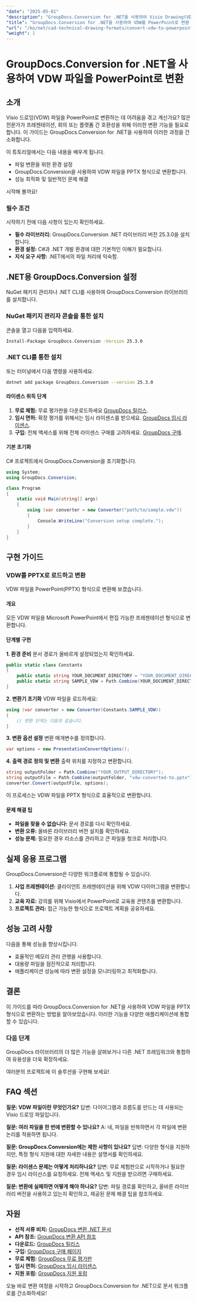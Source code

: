 ```yaml
---
"date": "2025-05-01"
"description": "GroupDocs.Conversion for .NET을 사용하여 Visio Drawing(VDW) 파일을 PowerPoint 프레젠테이션으로 쉽게 변환하는 방법을 알아보고, 호환성을 보장하고 프레젠테이션 품질을 향상시켜 보세요."
"title": "GroupDocs.Conversion for .NET을 사용하여 VDW를 PowerPoint로 변환 - CAD 및 기술 도면 형식"
"url": "/ko/net/cad-technical-drawing-formats/convert-vdw-to-powerpoint-groupdocs-net/"
"weight": 1
---
```


# GroupDocs.Conversion for .NET을 사용하여 VDW 파일을 PowerPoint로 변환

## 소개
Visio 드로잉(VDW) 파일을 PowerPoint로 변환하는 데 어려움을 겪고 계신가요? 많은 전문가가 프레젠테이션, 회의 또는 플랫폼 간 호환성을 위해 이러한 변환 기능을 필요로 합니다. 이 가이드는 GroupDocs.Conversion for .NET을 사용하여 이러한 과정을 간소화합니다.

이 튜토리얼에서는 다음 내용을 배우게 됩니다.
- 파일 변환을 위한 환경 설정
- GroupDocs.Conversion을 사용하여 VDW 파일을 PPTX 형식으로 변환합니다.
- 성능 최적화 및 일반적인 문제 해결

시작해 볼까요!

### 필수 조건
시작하기 전에 다음 사항이 있는지 확인하세요.
- **필수 라이브러리:** GroupDocs.Conversion .NET 라이브러리 버전 25.3.0을 설치합니다.
- **환경 설정:** C#과 .NET 개발 환경에 대한 기본적인 이해가 필요합니다.
- **지식 요구 사항:** .NET에서의 파일 처리에 익숙함.

## .NET용 GroupDocs.Conversion 설정
NuGet 패키지 관리자나 .NET CLI를 사용하여 GroupDocs.Conversion 라이브러리를 설치합니다.

### NuGet 패키지 관리자 콘솔을 통한 설치
콘솔을 열고 다음을 입력하세요.
```bash
Install-Package GroupDocs.Conversion -Version 25.3.0
```

### .NET CLI를 통한 설치
또는 터미널에서 다음 명령을 사용하세요.
```bash
dotnet add package GroupDocs.Conversion --version 25.3.0
```

#### 라이센스 취득 단계
1. **무료 체험:** 무료 평가판을 다운로드하세요 [GroupDocs 릴리스](https://releases.groupdocs.com/conversion/net/).
2. **임시 면허:** 확장 평가를 위해서는 임시 라이센스를 받으세요. [GroupDocs 임시 라이센스](https://purchase.groupdocs.com/temporary-license/).
3. **구입:** 전체 액세스를 위해 전체 라이센스 구매를 고려하세요. [GroupDocs 구매](https://purchase.groupdocs.com/buy).

#### 기본 초기화
C# 프로젝트에서 GroupDocs.Conversion을 초기화합니다.
```csharp
using System;
using GroupDocs.Conversion;

class Program
{
    static void Main(string[] args)
    {
        using (var converter = new Converter("path/to/sample.vdw"))
        {
            Console.WriteLine("Conversion setup complete.");
        }
    }
}
```

## 구현 가이드
### VDW를 PPTX로 로드하고 변환
VDW 파일을 PowerPoint(PPTX) 형식으로 변환해 보겠습니다.

#### 개요
모든 VDW 파일을 Microsoft PowerPoint에서 편집 가능한 프레젠테이션 형식으로 변환합니다.

#### 단계별 구현
**1. 환경 준비**
문서 경로가 올바르게 설정되었는지 확인하세요.
```csharp
public static class Constants
{
    public static string YOUR_DOCUMENT_DIRECTORY = "YOUR_DOCUMENT_DIRECTORY";
    public static string SAMPLE_VDW = Path.Combine(YOUR_DOCUMENT_DIRECTORY, "sample.vdw");
}
```
**2. 변환기 초기화**
VDW 파일을 로드하세요:
```csharp
using (var converter = new Converter(Constants.SAMPLE_VDW))
{
    // 변환 단계는 다음과 같습니다.
}
```
**3. 변환 옵션 설정**
변환 매개변수를 정의합니다.
```csharp
var options = new PresentationConvertOptions();
```
**4. 출력 경로 정의 및 변환**
출력 위치를 지정하고 변환합니다.
```csharp
string outputFolder = Path.Combine("YOUR_OUTPUT_DIRECTORY");
string outputFile = Path.Combine(outputFolder, "vdw-converted-to.pptx");
converter.Convert(outputFile, options);
```
이 프로세스는 VDW 파일을 PPTX 형식으로 효율적으로 변환합니다.

#### 문제 해결 팁
- **파일을 찾을 수 없습니다:** 문서 경로를 다시 확인하세요.
- **변환 오류:** 올바른 라이브러리 버전 설치를 확인하세요.
- **성능 문제:** 필요한 경우 리소스를 관리하고 큰 파일을 청크로 처리합니다.

## 실제 응용 프로그램
GroupDocs.Conversion은 다양한 워크플로에 통합될 수 있습니다.
1. **사업 프레젠테이션:** 클라이언트 프레젠테이션을 위해 VDW 다이어그램을 변환합니다.
2. **교육 자료:** 강의를 위해 Visio에서 PowerPoint로 교육용 콘텐츠를 변환합니다.
3. **프로젝트 관리:** 접근 가능한 형식으로 프로젝트 계획을 공유하세요.

## 성능 고려 사항
다음을 통해 성능을 향상시킵니다.
- 효율적인 메모리 관리 관행을 사용합니다.
- 대용량 파일을 점진적으로 처리합니다.
- 애플리케이션 성능에 따라 변환 설정을 모니터링하고 최적화합니다.

## 결론
이 가이드를 따라 GroupDocs.Conversion for .NET을 사용하여 VDW 파일을 PPTX 형식으로 변환하는 방법을 알아보았습니다. 이러한 기능을 다양한 애플리케이션에 통합할 수 있습니다.

### 다음 단계
GroupDocs 라이브러리의 더 많은 기능을 살펴보거나 다른 .NET 프레임워크와 통합하여 유용성을 더욱 확장하세요.

여러분의 프로젝트에 이 솔루션을 구현해 보세요!

## FAQ 섹션
**질문: VDW 파일이란 무엇인가요?**
답변: 다이어그램과 흐름도를 만드는 데 사용되는 Visio 드로잉 파일입니다.

**질문: 여러 파일을 한 번에 변환할 수 있나요?**
A: 네, 파일을 반복하면서 각 파일에 변환 논리를 적용하면 됩니다.

**질문: GroupDocs.Conversion에는 제한 사항이 있나요?**
답변: 다양한 형식을 지원하지만, 특정 형식 지원에 대한 자세한 내용은 설명서를 확인하세요.

**질문: 라이센스 문제는 어떻게 처리하나요?**
답변: 무료 체험판으로 시작하거나 필요한 경우 임시 라이선스를 요청하세요. 전체 액세스 및 지원을 받으려면 구매하세요.

**질문: 변환에 실패하면 어떻게 해야 하나요?**
답변: 파일 경로를 확인하고, 올바른 라이브러리 버전을 사용하고 있는지 확인하고, 제공된 문제 해결 팁을 참조하세요.

## 자원
- **선적 서류 비치:** [GroupDocs 변환 .NET 문서](https://docs.groupdocs.com/conversion/net/)
- **API 참조:** [GroupDocs 변환 API 참조](https://reference.groupdocs.com/conversion/net/)
- **다운로드:** [GroupDocs 릴리스](https://releases.groupdocs.com/conversion/net/)
- **구입:** [GroupDocs 구매 페이지](https://purchase.groupdocs.com/buy)
- **무료 체험:** [GroupDocs 무료 평가판](https://releases.groupdocs.com/conversion/net/)
- **임시 면허:** [GroupDocs 임시 라이센스](https://purchase.groupdocs.com/temporary-license/)
- **지원 포럼:** [GroupDocs 지원 포럼](https://forum.groupdocs.com/c/conversion/10)

오늘 바로 변환 여정을 시작하고 GroupDocs.Conversion for .NET으로 문서 워크플로를 간소화하세요!